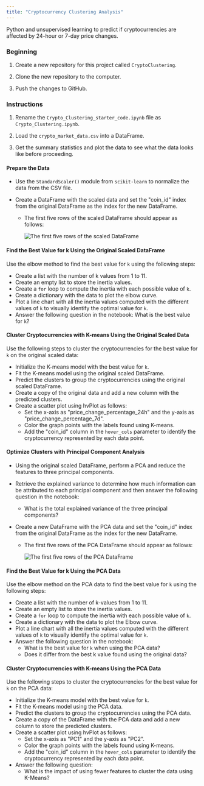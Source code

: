 ```yaml
---
title: "Cryptocurrency Clustering Analysis"
---
```


Python and unsupervised learning to predict if cryptocurrencies are affected by 24-hour or 7-day price changes.

### Beginning

1. Create a new repository for this project called `CryptoClustering`.

2. Clone the new repository to the computer.

3. Push the changes to GitHub.

### Instructions

1. Rename the `Crypto_Clustering_starter_code.ipynb` file as `Crypto_Clustering.ipynb`.

2. Load the `crypto_market_data.csv` into a DataFrame.

3. Get the summary statistics and plot the data to see what the data looks like before proceeding.

#### Prepare the Data

* Use the `StandardScaler()` module from `scikit-learn` to normalize the data from the CSV file.

* Create a DataFrame with the scaled data and set the "coin_id" index from the original DataFrame as the index for the new DataFrame.

    * The first five rows of the scaled DataFrame should appear as follows:

        ![The first five rows of the scaled DataFrame](https://static.bc-edx.com/data/dl-1-2/m19/lms/img/scaled_DataFrame.png)

#### Find the Best Value for k Using the Original Scaled DataFrame

Use the elbow method to find the best value for `k` using the following steps:

* Create a list with the number of k values from 1 to 11.
* Create an empty list to store the inertia values.
* Create a `for` loop to compute the inertia with each possible value of `k`.
* Create a dictionary with the data to plot the elbow curve.
* Plot a line chart with all the inertia values computed with the different values of `k` to visually identify the optimal value for `k`.
* Answer the following question in the notebook: What is the best value for `k`?

#### Cluster Cryptocurrencies with K-means Using the Original Scaled Data

Use the following steps to cluster the cryptocurrencies for the best value for `k` on the original scaled data:

* Initialize the K-means model with the best value for `k`.
* Fit the K-means model using the original scaled DataFrame.
* Predict the clusters to group the cryptocurrencies using the original scaled DataFrame.
* Create a copy of the original data and add a new column with the predicted clusters.
* Create a scatter plot using hvPlot as follows:
    * Set the x-axis as "price_change_percentage_24h" and the y-axis as "price_change_percentage_7d".
    * Color the graph points with the labels found using K-means.
    * Add the "coin_id" column in the `hover_cols` parameter to identify the cryptocurrency represented by each data point.

#### Optimize Clusters with Principal Component Analysis

* Using the original scaled DataFrame, perform a PCA and reduce the features to three principal components.

* Retrieve the explained variance to determine how much information can be attributed to each principal component and then answer the following question in the notebook:
    * What is the total explained variance of the three principal components?

* Create a new DataFrame with the PCA data and set the "coin_id" index from the original DataFrame as the index for the new DataFrame.

    * The first five rows of the PCA DataFrame should appear as follows:

        ![The first five rows of the PCA DataFrame](https://static.bc-edx.com/data/dl-1-2/m19/lms/img/PCA_DataFrame.png)


#### Find the Best Value for k Using the PCA Data

Use the elbow method on the PCA data to find the best value for `k` using the following steps:

* Create a list with the number of k-values from 1 to 11.
* Create an empty list to store the inertia values.
* Create a `for` loop to compute the inertia with each possible value of `k`.
* Create a dictionary with the data to plot the Elbow curve.
* Plot a line chart with all the inertia values computed with the different values of `k` to visually identify the optimal value for `k`.
* Answer the following question in the notebook:
    * What is the best value for `k` when using the PCA data?
    * Does it differ from the best k value found using the original data?


#### Cluster Cryptocurrencies with K-means Using the PCA Data

Use the following steps to cluster the cryptocurrencies for the best value for `k` on the PCA data:

* Initialize the K-means model with the best value for `k`.
* Fit the K-means model using the PCA data.
* Predict the clusters to group the cryptocurrencies using the PCA data.
* Create a copy of the DataFrame with the PCA data and add a new column to store the predicted clusters.
* Create a scatter plot using hvPlot as follows:
    * Set the x-axis as "PC1" and the y-axis as "PC2".
    * Color the graph points with the labels found using K-means.
    * Add the "coin_id" column in the `hover_cols` parameter to identify the cryptocurrency represented by each data point.
* Answer the following question:
    * What is the impact of using fewer features to cluster the data using K-Means?
